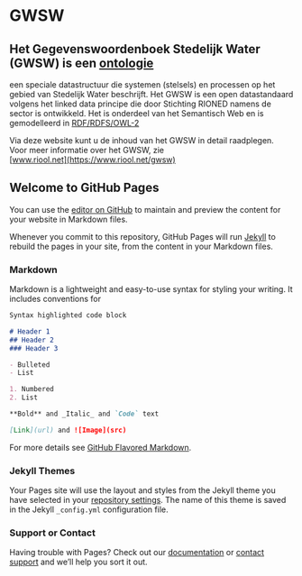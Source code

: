  



# GWSW

## Het Gegevenswoordenboek Stedelijk Water (GWSW) is een [ontologie](https://nl.wikipedia.org/wiki/Ontologie_(informatica))
een speciale datastructuur die systemen (stelsels) en processen op het gebied van Stedelijk Water beschrijft.
Het GWSW is een open datastandaard volgens het linked data principe die door Stichting RIONED namens de sector is ontwikkeld.
Het is onderdeel van het Semantisch Web en is gemodelleerd in 
[RDF/RDFS/OWL-2](https://en.wikipedia.org/wiki/Resource_Description_Framework)

Via deze website kunt u de inhoud van het GWSW in detail raadplegen. Voor meer informatie over het GWSW, zie   
[www.riool.net](https://www.riool.net/gwsw)


## Welcome to GitHub Pages

You can use the [editor on GitHub](https://github.com/StichtingRIONED/GWSW/edit/master/README.md) to maintain and preview the content for your website in Markdown files.

Whenever you commit to this repository, GitHub Pages will run [Jekyll](https://jekyllrb.com/) to rebuild the pages in your site, from the content in your Markdown files.

### Markdown

Markdown is a lightweight and easy-to-use syntax for styling your writing. It includes conventions for

```markdown
Syntax highlighted code block

# Header 1
## Header 2
### Header 3

- Bulleted
- List

1. Numbered
2. List

**Bold** and _Italic_ and `Code` text

[Link](url) and ![Image](src)
```

For more details see [GitHub Flavored Markdown](https://guides.github.com/features/mastering-markdown/).

### Jekyll Themes

Your Pages site will use the layout and styles from the Jekyll theme you have selected in your [repository settings](https://github.com/StichtingRIONED/GWSW/settings). The name of this theme is saved in the Jekyll `_config.yml` configuration file.

### Support or Contact

Having trouble with Pages? Check out our [documentation](https://help.github.com/categories/github-pages-basics/) or [contact support](https://github.com/contact) and we’ll help you sort it out.
